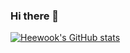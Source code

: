 ### Hi there 👋

[![Heewook's GitHub stats](https://github-readme-stats.vercel.app/api?username=Heewookji)](https://github.com/Heewookji/github-readme-stats)
